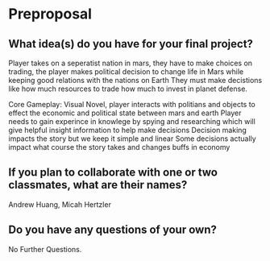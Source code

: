 # Preproposal

## What idea(s) do you have for your final project?

Player takes on a seperatist nation in mars, they have to make choices on trading, 
the player makes political decision to change life in Mars while keeping good relations with the nations on Earth
They must make decistions like how much resources to trade how much to invest in planet defense.

Core Gameplay:
Visual Novel, player interacts with politians and objects to effect the economic and political state between mars and earth
Player needs to gain experince in knowlege by spying and researching which will give helpful insight information to help make decisions
Decision making impacts the story but we keep it simple and linear
Some decisions actually impact what course the story takes and changes buffs in economy 


## If you plan to collaborate with one or two classmates, what are their names?

Andrew Huang, Micah Hertzler

## Do you have any questions of your own?

No Further Questions.
